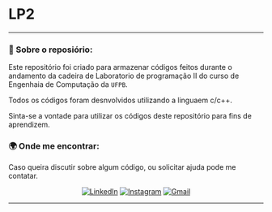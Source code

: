 # LP2

---
### 👀 Sobre o reposiório:

Este repositório foi criado para armazenar códigos feitos durante o andamento da cadeira de Laboratorio de programação II do curso de Engenhaia de Computação da `UFPB`.</br>

Todos os códigos foram desnvolvidos utilizando a linguaem c/c++.</br>

Sinta-se a vontade para utilizar os códigos deste repositório para fins de aprendizem.

### 🌍 Onde me encontrar:

Caso queira discutir sobre algum código, ou solicitar ajuda pode me contatar.

<div align='center'>

  [![LinkedIn](https://img.shields.io/badge/LinkedIn-blue?style=for-the-badge&logo=linkedin&logoColor=white)](https://www.linkedin.com/in/pedro-cavalcante-898242185/)
  [![Instagram](https://img.shields.io/badge/Instagram-purple?style=for-the-badge&logo=instagram&logoColor=white)](https://www.instagram.com/pedr0cavalcante/)
  [![Gmail](https://img.shields.io/badge/Gmail-darkred?style=for-the-badge&logo=gmail&logoColor=white)](mailto:pedro.ricardo@academico.ufpb.br)
</div>

---
